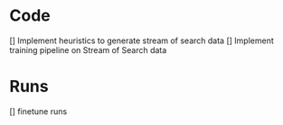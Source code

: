 # Code
[] Implement heuristics to generate stream of search data
[] Implement training pipeline on Stream of Search data 

# Runs
[] finetune runs

